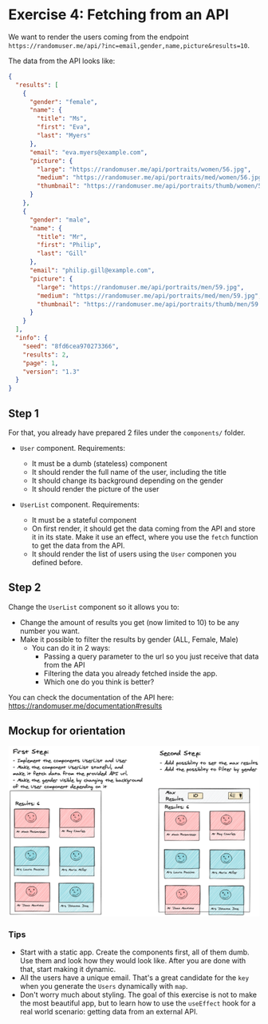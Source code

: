 # Exercise 4: Fetching from an API

We want to render the users coming from the endpoint `https://randomuser.me/api/?inc=email,gender,name,picture&results=10`.

The data from the API looks like:

```json
{
  "results": [
    {
      "gender": "female",
      "name": {
        "title": "Ms",
        "first": "Eva",
        "last": "Myers"
      },
      "email": "eva.myers@example.com",
      "picture": {
        "large": "https://randomuser.me/api/portraits/women/56.jpg",
        "medium": "https://randomuser.me/api/portraits/med/women/56.jpg",
        "thumbnail": "https://randomuser.me/api/portraits/thumb/women/56.jpg"
      }
    },
    {
      "gender": "male",
      "name": {
        "title": "Mr",
        "first": "Philip",
        "last": "Gill"
      },
      "email": "philip.gill@example.com",
      "picture": {
        "large": "https://randomuser.me/api/portraits/men/59.jpg",
        "medium": "https://randomuser.me/api/portraits/med/men/59.jpg",
        "thumbnail": "https://randomuser.me/api/portraits/thumb/men/59.jpg"
      }
    }
  ],
  "info": {
    "seed": "8fd6cea970273366",
    "results": 2,
    "page": 1,
    "version": "1.3"
  }
}
```

## Step 1

For that, you already have prepared 2 files under the `components/` folder.

- `User` component. Requirements:

  - It must be a dumb (stateless) component
  - It should render the full name of the user, including the title
  - It should change its background depending on the gender
  - It should render the picture of the user

- `UserList` component. Requirements:
  - It must be a stateful component
  - On first render, it should get the data coming from the API and store it
    in its state. Make it use an effect, where you use the `fetch` function to get the data from the API.
  - It should render the list of users using the `User` componen you defined before.

## Step 2

Change the `UserList` component so it allows you to:

- Change the amount of results you get (now limited to 10) to be any number you want.
- Make it possible to filter the results by gender (ALL, Female, Male)
  - You can do it in 2 ways:
    - Passing a query parameter to the url so you just receive that data from the API
    - Filtering the data you already fetched inside the app.
    - Which one do you think is better?

You can check the documentation of the API here:
https://randomuser.me/documentation#results

## Mockup for orientation

![Instructions](instructions.png)

### Tips

- Start with a static app. Create the components first, all of them dumb. Use them and look how they would look like. After you are done with that, start making it dynamic.
- All the users have a unique email. That's a great candidate for the `key` when you generate the `Users` dynamically with `map`.
- Don't worry much about styling. The goal of this exercise is not to make the most beautiful app, but to learn how to use the `useEffect` hook for a real world scenario: getting data from an external API.
